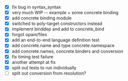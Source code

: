 - [x] fix bug in syntax_syntax
- [x] very much WIP -- example + some concrete binding
- [x] add concrete binding module
- [x] switched to poly-target constructors instead
- [x] implement binddep and add to concrete_bind
- [x] forgot opam/files
- [x] add an end-to-end language definition test
- [x] add concrete.name and type concrete.namespace
- [x] add concrete.names, concrete.binders and conversion
- [x] fix timing test failure
- [x] another attempt at fix
- [x] split out tests to run individually
- [ ] split out conversion from resolution?
